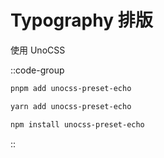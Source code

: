 # Typography 排版

使用 UnoCSS

::code-group
```bash [pnpm]
pnpm add unocss-preset-echo
```

```bash [yarn]
yarn add unocss-preset-echo
```

```bash [npm]
npm install unocss-preset-echo
```
::